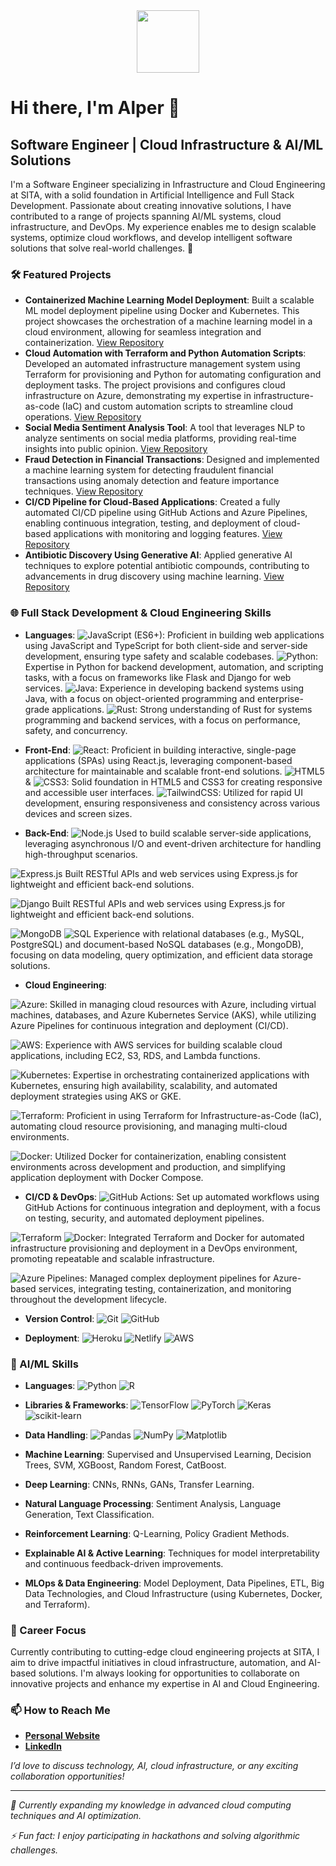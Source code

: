 <!--
**artificialvirus/artificialvirus** is a ✨ _special_ ✨ repository because its `README.md` (this file) appears on your GitHub profile.

Here are some ideas to get you started:

- 🔭 I’m currently working on ...
- 🌱 I’m currently learning ...
- 👯 I’m looking to collaborate on ...
- 🤔 I’m looking for help with ...
- 💬 Ask me about ...
- 📫 How to reach me: ...
- 😄 Pronouns: ...
- ⚡ Fun fact: ...
-->

<div id="header" align="center">
  <img src="https://media.giphy.com/media/YYW0hHizzIOrlhimPG/giphy.gif" width="100"/>
</div>

# Hi there, I'm Alper 👋

## Software Engineer | Cloud Infrastructure & AI/ML Solutions

I'm a Software Engineer specializing in Infrastructure and Cloud Engineering at SITA, with a solid foundation in Artificial Intelligence and Full Stack Development. Passionate about creating innovative solutions, I have contributed to a range of projects spanning AI/ML systems, cloud infrastructure, and DevOps. My experience enables me to design scalable systems, optimize cloud workflows, and develop intelligent software solutions that solve real-world challenges. 🚀

### 🛠️ Featured Projects

- **Containerized Machine Learning Model Deployment**: Built a scalable ML model deployment pipeline using Docker and Kubernetes. This project showcases the orchestration of a machine learning model in a cloud environment, allowing for seamless integration and containerization. [View Repository](https://github.com/artificialvirus/)
- **Cloud Automation with Terraform and Python Automation Scripts**: Developed an automated infrastructure management system using Terraform for provisioning and Python for automating configuration and deployment tasks. The project provisions and configures cloud infrastructure on Azure, demonstrating my expertise in infrastructure-as-code (IaC) and custom automation scripts to streamline cloud operations. [View Repository](https://github.com/artificialvirus/)
- **Social Media Sentiment Analysis Tool**: A tool that leverages NLP to analyze sentiments on social media platforms, providing real-time insights into public opinion. [View Repository](https://github.com/artificialvirus/)
- **Fraud Detection in Financial Transactions**: Designed and implemented a machine learning system for detecting fraudulent financial transactions using anomaly detection and feature importance techniques. [View Repository](https://github.com/artificialvirus/)
- **CI/CD Pipeline for Cloud-Based Applications**: Created a fully automated CI/CD pipeline using GitHub Actions and Azure Pipelines, enabling continuous integration, testing, and deployment of cloud-based applications with monitoring and logging features. [View Repository](https://github.com/artificialvirus/)
- **Antibiotic Discovery Using Generative AI**: Applied generative AI techniques to explore potential antibiotic compounds, contributing to advancements in drug discovery using machine learning. [View Repository](https://github.com/artificialvirus/)

### 🌐 Full Stack Development & Cloud Engineering Skills

- **Languages**:
![JavaScript (ES6+)](https://img.shields.io/badge/-JavaScript-F7DF1E?style=flat&logo=javascript&logoColor=black): Proficient in building web applications using JavaScript and TypeScript for both client-side and server-side development, ensuring type safety and scalable codebases.
![Python](https://img.shields.io/badge/-Python-3776AB?style=flat&logo=python&logoColor=white): Expertise in Python for backend development, automation, and scripting tasks, with a focus on frameworks like Flask and Django for web services.
![Java](https://img.shields.io/badge/-Java-007396?style=flat&logo=java&logoColor=white): Experience in developing backend systems using Java, with a focus on object-oriented programming and enterprise-grade applications.
![Rust](https://img.shields.io/badge/-Rust-000000?style=flat&logo=rust&logoColor=white): Strong understanding of Rust for systems programming and backend services, with a focus on performance, safety, and concurrency.

- **Front-End**:
![React](https://img.shields.io/badge/-React-61DAFB?style=flat&logo=react&logoColor=black): Proficient in building interactive, single-page applications (SPAs) using React.js, leveraging component-based architecture for maintainable and scalable front-end solutions.
![HTML5](https://img.shields.io/badge/-HTML5-E34F26?style=flat&logo=html5&logoColor=white) & ![CSS3](https://img.shields.io/badge/-CSS3-1572B6?style=flat&logo=css3&logoColor=white): Solid foundation in HTML5 and CSS3 for creating responsive and accessible user interfaces.
![TailwindCSS](https://img.shields.io/badge/-TailwindCSS-7952B3?style=flat&logo=bootstrap&logoColor=white): Utilized for rapid UI development, ensuring responsiveness and consistency across various devices and screen sizes.

- **Back-End**:
![Node.js](https://img.shields.io/badge/-Node.js-339933?style=flat&logo=nodedotjs&logoColor=white) Used to build scalable server-side applications, leveraging asynchronous I/O and event-driven architecture for handling high-throughput scenarios.

![Express.js](https://img.shields.io/badge/-Express.js-000000?style=flat&logo=express&logoColor=white) Built RESTful APIs and web services using Express.js for lightweight and efficient back-end solutions.

![Django](https://img.shields.io/badge/-Django-092E20?style=flat&logo=django&logoColor=white) Built RESTful APIs and web services using Express.js for lightweight and efficient back-end solutions.

![MongoDB](https://img.shields.io/badge/-MongoDB-47A248?style=flat&logo=mongodb&logoColor=white ) ![SQL](https://img.shields.io/badge/-SQL-4479A1?style=flat&logo=mysql&logoColor=white) Experience with relational databases (e.g., MySQL, PostgreSQL) and document-based NoSQL databases (e.g., MongoDB), focusing on data modeling, query optimization, and efficient data storage solutions.

- **Cloud Engineering**:
<!-- Put the logos here -->
![Azure](https://img.shields.io/badge/-Azure-0078D4?style=flat&logo=microsoftazure&logoColor=white): Skilled in managing cloud resources with Azure, including virtual machines, databases, and Azure Kubernetes Service (AKS), while utilizing Azure Pipelines for continuous integration and deployment (CI/CD).

![AWS](https://img.shields.io/badge/-AWS-232F3E?style=flat&logo=amazonaws&logoColor=white): Experience with AWS services for building scalable cloud applications, including EC2, S3, RDS, and Lambda functions.

![Kubernetes](https://img.shields.io/badge/-Kubernetes-326CE5?style=flat&logo=kubernetes&logoColor=white): Expertise in orchestrating containerized applications with Kubernetes, ensuring high availability, scalability, and automated deployment strategies using AKS or GKE.

![Terraform](https://img.shields.io/badge/-Terraform-7B42BC?style=flat&logo=terraform&logoColor=white): Proficient in using Terraform for Infrastructure-as-Code (IaC), automating cloud resource provisioning, and managing multi-cloud environments.

![Docker](https://img.shields.io/badge/-Docker-2496ED?style=flat&logo=docker&logoColor=white): Utilized Docker for containerization, enabling consistent environments across development and production, and simplifying application deployment with Docker Compose.

- **CI/CD & DevOps**:
![GitHub Actions](https://img.shields.io/badge/-GitHub%20Actions-2088FF?style=flat&logo=github-actions&logoColor=white): Set up automated workflows using GitHub Actions for continuous integration and deployment, with a focus on testing, security, and automated deployment pipelines.

![Terraform](https://img.shields.io/badge/-Terraform-7B42BC?style=flat&logo=terraform&logoColor=white) ![Docker](https://img.shields.io/badge/-Docker-2496ED?style=flat&logo=docker&logoColor=white): Integrated Terraform and Docker for automated infrastructure provisioning and deployment in a DevOps environment, promoting repeatable and scalable infrastructure.

![Azure Pipelines](https://img.shields.io/badge/-Azure%20Pipelines-2560E0?style=flat&logo=azure-pipelines&logoColor=white): Managed complex deployment pipelines for Azure-based services, integrating testing, containerization, and monitoring throughout the development lifecycle.


- **Version Control**:
![Git](https://img.shields.io/badge/-Git-F05032?style=flat&logo=git&logoColor=white)
![GitHub](https://img.shields.io/badge/-GitHub-181717?style=flat&logo=github&logoColor=white)

- **Deployment**:
![Heroku](https://img.shields.io/badge/-Heroku-430098?style=flat&logo=heroku&logoColor=white)
![Netlify](https://img.shields.io/badge/-Netlify-00C7B7?style=flat&logo=netlify&logoColor=white)
![AWS](https://img.shields.io/badge/-AWS-232F3E?style=flat&logo=amazonaws&logoColor=white)


### 🤖 AI/ML Skills

- **Languages**:
![Python](https://img.shields.io/badge/-Python-3776AB?style=flat&logo=python&logoColor=white)
![R](https://img.shields.io/badge/-R-276DC3?style=flat&logo=r&logoColor=white)

- **Libraries & Frameworks**:
![TensorFlow](https://img.shields.io/badge/-TensorFlow-FF6F00?style=flat&logo=tensorflow&logoColor=white)
![PyTorch](https://img.shields.io/badge/-PyTorch-EE4C2C?style=flat&logo=pytorch&logoColor=white)
![Keras](https://img.shields.io/badge/-Keras-D00000?style=flat&logo=keras&logoColor=white)
![scikit-learn](https://img.shields.io/badge/-scikit_learn-F7931E?style=flat&logo=scikit-learn&logoColor=white)

- **Data Handling**:
![Pandas](https://img.shields.io/badge/-Pandas-150458?style=flat&logo=pandas&logoColor=white)
![NumPy](https://img.shields.io/badge/-NumPy-013243?style=flat&logo=numpy&logoColor=white)
![Matplotlib](https://img.shields.io/badge/-Matplotlib-FF6F00?style=flat&logo=matplotlib&logoColor=white)


- **Machine Learning**: Supervised and Unsupervised Learning, Decision Trees, SVM, XGBoost, Random Forest, CatBoost.
- **Deep Learning**: CNNs, RNNs, GANs, Transfer Learning.
- **Natural Language Processing**: Sentiment Analysis, Language Generation, Text Classification.
- **Reinforcement Learning**: Q-Learning, Policy Gradient Methods.
- **Explainable AI & Active Learning**: Techniques for model interpretability and continuous feedback-driven improvements.
- **MLOps & Data Engineering**: Model Deployment, Data Pipelines, ETL, Big Data Technologies, and Cloud Infrastructure (using Kubernetes, Docker, and Terraform).


### 🚀 Career Focus

Currently contributing to cutting-edge cloud engineering projects at SITA, I aim to drive impactful initiatives in cloud infrastructure, automation, and AI-based solutions. I'm always looking for opportunities to collaborate on innovative projects and enhance my expertise in AI and Cloud Engineering.


### 📫 How to Reach Me

- **[Personal Website](https://alperonder.dev)**
- **[LinkedIn](https://www.linkedin.com/in/alper-onder-dev)**

*I’d love to discuss technology, AI, cloud infrastructure, or any exciting collaboration opportunities!*


---

*🌱 Currently expanding my knowledge in advanced cloud computing techniques and AI optimization.*

*⚡ Fun fact: I enjoy participating in hackathons and solving algorithmic challenges.*
